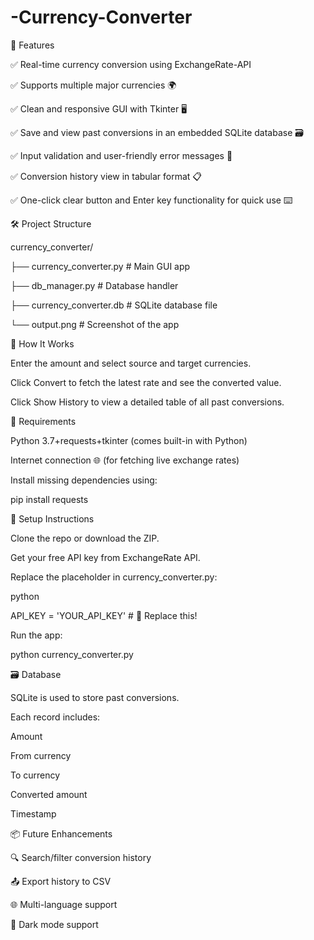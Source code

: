 # -Currency-Converter

🚀 Features

✅ Real-time currency conversion using ExchangeRate-API

✅ Supports multiple major currencies 🌍

✅ Clean and responsive GUI with Tkinter 🖥️

✅ Save and view past conversions in an embedded SQLite database 🗃️

✅ Input validation and user-friendly error messages 🚫

✅ Conversion history view in tabular format 📋

✅ One-click clear button and Enter key functionality for quick use ⌨️

🛠️ Project Structure


currency_converter/

├── currency_converter.py     # Main GUI app

├── db_manager.py             # Database handler

├── currency_converter.db     # SQLite database file

└── output.png                # Screenshot of the app

🧠 How It Works


Enter the amount and select source and target currencies.


Click Convert to fetch the latest rate and see the converted value.


Click Show History to view a detailed table of all past conversions.


🧰 Requirements

Python 3.7+requests+tkinter (comes built-in with Python)

Internet connection 🌐 (for fetching live exchange rates)


Install missing dependencies using:


pip install requests

🔑 Setup Instructions

Clone the repo or download the ZIP.


Get your free API key from ExchangeRate API.


Replace the placeholder in currency_converter.py:


python

API_KEY = 'YOUR_API_KEY'  # 🔁 Replace this!

Run the app:

python currency_converter.py

🗃️ Database

SQLite is used to store past conversions.

Each record includes:


Amount


From currency


To currency

Converted amount

Timestamp

📦 Future Enhancements

🔍 Search/filter conversion history


📤 Export history to CSV


🌐 Multi-language support


💬 Dark mode support
